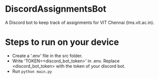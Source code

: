 # DiscordAssignmentsBot
A Discord bot to keep track of assignments for VIT Chennai (lms.vit.ac.in).

# Steps to run on your device
- Create a '.env' file in the src folder.
- Write 'TOKEN=<discord_bot_token>' in .env. Replace <discord_bot_token> with the token of your discord bot.
- Run `python main.py`
